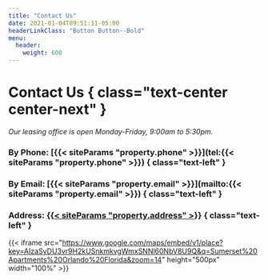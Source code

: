 ```yaml
---
title: "Contact Us"
date: 2021-01-04T09:51:11-05:00
headerLinkClass: "Button Button--Bold"
menu:
  header:
    weight: 600
---
```


# Contact Us { class="text-center center-next" }
*Our leasing office is open Monday-Friday, 9:00am to 5:30pm.*

### By Phone: [{{< siteParams "property.phone" >}}](tel:{{< siteParams "property.phone" >}}) { class="text-left" }
### By Email: [{{< siteParams "property.email" >}}](mailto:{{< siteParams "property.email" >}}) { class="text-left" }
### Address: [{{< siteParams "property.address" >}}](https://www.google.com/maps?ll=28.606959,-81.396446&z=14&t=m&hl=en-US&gl=US&mapclient=embed&cid=16839735410368959970) { class="text-left" }

{{< iframe src="https://www.google.com/maps/embed/v1/place?key=AIzaSyDU3vr9H2kUSnkmkvgWmxSNNl60NbV8U9Q&q=Sumerset%20Apartments%20Orlando%20Florida&zoom=14" height="500px" width="100%" >}}
